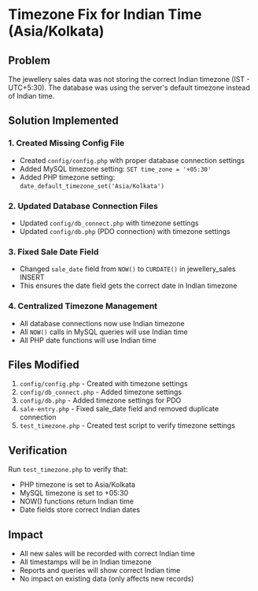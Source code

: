 # Timezone Fix for Indian Time (Asia/Kolkata)

## Problem
The jewellery sales data was not storing the correct Indian timezone (IST - UTC+5:30). The database was using the server's default timezone instead of Indian time.

## Solution Implemented

### 1. Created Missing Config File
- Created `config/config.php` with proper database connection settings
- Added MySQL timezone setting: `SET time_zone = '+05:30'`
- Added PHP timezone setting: `date_default_timezone_set('Asia/Kolkata')`

### 2. Updated Database Connection Files
- Updated `config/db_connect.php` with timezone settings
- Updated `config/db.php` (PDO connection) with timezone settings

### 3. Fixed Sale Date Field
- Changed `sale_date` field from `NOW()` to `CURDATE()` in jewellery_sales INSERT
- This ensures the date field gets the correct date in Indian timezone

### 4. Centralized Timezone Management
- All database connections now use Indian timezone
- All `NOW()` calls in MySQL queries will use Indian time
- All PHP date functions will use Indian time

## Files Modified
1. `config/config.php` - Created with timezone settings
2. `config/db_connect.php` - Added timezone settings
3. `config/db.php` - Added timezone settings for PDO
4. `sale-entry.php` - Fixed sale_date field and removed duplicate connection
5. `test_timezone.php` - Created test script to verify timezone settings

## Verification
Run `test_timezone.php` to verify that:
- PHP timezone is set to Asia/Kolkata
- MySQL timezone is set to +05:30
- NOW() functions return Indian time
- Date fields store correct Indian dates

## Impact
- All new sales will be recorded with correct Indian time
- All timestamps will be in Indian timezone
- Reports and queries will show correct Indian time
- No impact on existing data (only affects new records) 